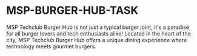 # MSP-BURGER-HUB-TASK
 MSP Techclub Burger Hub is not just a typical burger joint, it's a paradise for all burger lovers and tech enthusiasts alike! Located in the heart of the city, MSP Techclub Burger Hub offers a unique dining experience where technology meets gourmet burgers.
